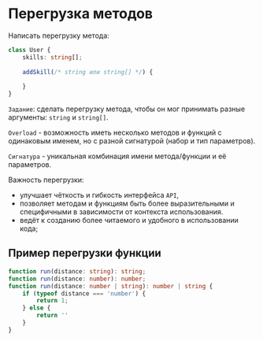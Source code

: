 # Перегрузка методов

Написать перегрузку метода:
```ts
class User {
    skills: string[];
    
    addSkill(/* string или string[] */) {
        
    }
}
```
`Задание`: сделать перегрузку метода, чтобы он мог принимать разные аргументы: `string` и `string[]`. 

`Overload` - возможность иметь несколько методов и функций с одинаковым именем, но с разной сигнатурой (набор и тип параметров).

`Сигнатура` - уникальная комбинация имени метода/функции и её параметров.

Важность перегрузки:
- улучшает чёткость и гибкость интерфейса `API`,
- позволяет методам и функциям быть более выразительными и специфичными в зависимости от контекста использования.
- ведёт к созданию более читаемого и удобного в использовании кода;

## Пример перегрузки функции

```ts
function run(distance: string): string;
function run(distance: number): number;
function run(distance: number | string): number | string {
    if (typeof distance === 'number') {
        return 1;
    } else {
        return ''
    }
}
```